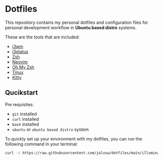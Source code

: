 # Dotfiles

This repository contains my personal dotfiles and configuration files for personal development workflow in **Ubuntu based distro** systems.

These are the tools that are included:

- [i3wm](https://i3wm.org/)
- [i3status](https://i3wm.org/i3status/)
- [Zsh](https://www.zsh.org/)
- [Neovim](https://neovim.io/)
- [Oh My Zsh](https://ohmyz.sh/)
- [Tmux](https://tmux.github.io/)
- [Kitty](https://sw.kovidgoyal.net/kitty/)

## Qucikstart

Pre requisites:

- `git` installed
- `curl` installed
- `bash` installed
- `ubuntu` or `ubuntu based distro` system

To quickly set up your environment with my dotfiles, you can run the following command in your terminal:

```bash
curl -s https://raw.githubusercontent.com/jalusw/dotfiles/main/illuminate.sh | bash
```

